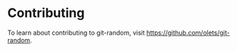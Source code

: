 # Contributing

To learn about contributing to git-random, visit <https://github.com/olets/git-random>.
